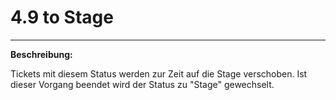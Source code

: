 # 4.9 to Stage

---

**Beschreibung:**

Tickets mit diesem Status werden zur Zeit auf die Stage verschoben. Ist dieser Vorgang beendet wird der Status zu "Stage" gewechselt.

